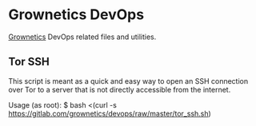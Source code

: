 # Grownetics DevOps

[Grownetics](https://grownetics.co) DevOps related files and utilities.

## Tor SSH

This script is meant as a quick and easy way to open an SSH connection over Tor to a server that is not directly accessible from the internet.

Usage (as root): $ bash <(curl -s https://gitlab.com/grownetics/devops/raw/master/tor_ssh.sh)